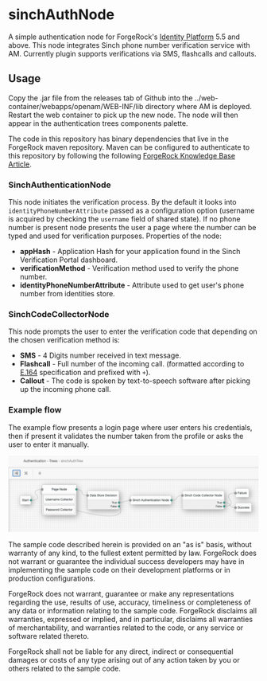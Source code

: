 <!--
 * The contents of this file are subject to the terms of the Common Development and
 * Distribution License (the License). You may not use this file except in compliance with the
 * License.
 *
 * You can obtain a copy of the License at legal/CDDLv1.0.txt. See the License for the
 * specific language governing permission and limitations under the License.
 *
 * When distributing Covered Software, include this CDDL Header Notice in each file and include
 * the License file at legal/CDDLv1.0.txt. If applicable, add the following below the CDDL
 * Header, with the fields enclosed by brackets [] replaced by your own identifying
 * information: "Portions copyright [year] [name of copyright owner]".
 *
 * Copyright ${data.get('yyyy')} ForgeRock AS.
-->
# sinchAuthNode

A simple authentication node for ForgeRock's [Identity Platform][forgerock_platform] 5.5 and above. This node integrates Sinch phone number verification service with AM.
Currently plugin supports verifications via SMS, flashcalls and callouts.

## Usage
Copy the .jar file from the releases tab of Github into the ../web-container/webapps/openam/WEB-INF/lib directory where AM is deployed.  Restart the web container to pick up the new node.  The node will then appear in the authentication trees components palette.

The code in this repository has binary dependencies that live in the ForgeRock maven repository. Maven can be configured to authenticate to this repository by following the following [ForgeRock Knowledge Base Article](https://backstage.forgerock.com/knowledge/kb/article/a74096897).

### SinchAuthenticationNode

This node initiates the verification process. By the default it looks into `identityPhoneNumberAttribute` passed as a configuration option (username is acquired by checking the `username` field of shared state).
If no phone number is present node presents the user a page where the number can be typed and used for verification purposes.
Properties of the node:

* **appHash** - Application Hash for your application found in the Sinch Verification Portal dashboard.
* **verificationMethod** - Verification method used to verify the phone number.
* **identityPhoneNumberAttribute** - Attribute used to get user's phone number from identities store.

### SinchCodeCollectorNode

This node prompts the user to enter the verification code that depending on the chosen verification method is:

* **SMS** - 4 Digits number received in text message.
* **Flashcall** - Full number of the incoming call. (formatted according to [E.164](http://en.wikipedia.org/wiki/E.164) specification and prefixed with `+`).
* **Callout** - The code is spoken by text-to-speech software after picking up the incoming phone call.

### Example flow

The example flow presents a login page where user enters his credentials, then if present it validates the number taken from the profile or asks the user to enter it manually.

![ScreenShot](./example.png)

        
The sample code described herein is provided on an "as is" basis, without warranty of any kind, to the fullest extent permitted by law. ForgeRock does not warrant or guarantee the individual success developers may have in implementing the sample code on their development platforms or in production configurations.

ForgeRock does not warrant, guarantee or make any representations regarding the use, results of use, accuracy, timeliness or completeness of any data or information relating to the sample code. ForgeRock disclaims all warranties, expressed or implied, and in particular, disclaims all warranties of merchantability, and warranties related to the code, or any service or software related thereto.

ForgeRock shall not be liable for any direct, indirect or consequential damages or costs of any type arising out of any action taken by you or others related to the sample code.

[forgerock_platform]: https://www.forgerock.com/platform/  
